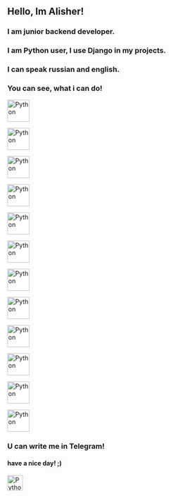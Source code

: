 ## Hello, Im Alisher!
### I am junior backend developer.
### I am Python user, I use Django in my projects.
### I can speak russian and english.
###
###
### You can see, what i can do!
<p><img src="https://simpleicons.org/icons/visualstudiocode.svg" alt="Python", width="50", height="50"></p> <p><img src="https://simpleicons.org/icons/python.svg" alt="Python", width="50", height="50"></p> <p><img src="https://simpleicons.org/icons/django.svg" alt="Python", width="50", height="50"></p>
<p><img src="https://simpleicons.org/icons/html5.svg" alt="Python", width="50", height="50"></p>
<p><img src="https://simpleicons.org/icons/css3.svg" alt="Python", width="50", height="50"></p>
<p><img src="https://simpleicons.org/icons/postgresql.svg" alt="Python", width="50", height="50"></p>
<p><img src="https://simpleicons.org/icons/sqlite.svg" alt="Python", width="50", height="50"></p>
<p><img src="https://simpleicons.org/icons/docker.svg" alt="Python", width="50", height="50"></p>
<p><img src="https://simpleicons.org/icons/github.svg" alt="Python", width="50", height="50"></p>
<p><img src="https://simpleicons.org/icons/git.svg" alt="Python", width="50", height="50"></p>
<p><img src="https://simpleicons.org/icons/windows10.svg" alt="Python", width="50", height="50"></p>
<p><img src="https://simpleicons.org/icons/windowsterminal.svg" alt="Python", width="50", height="50"></p>

### U can write me in Telegram!

#### have a nice day!   ;)

<p><img src="https://github.com/AlisherWhyNot/AlisherWhyNot/assets/123771217/ea7611a4-6e9d-4e9c-9aab-103caaf72233" alt="Python", width="35", height="35"></p>
<!--### Hi there 👋-->

<!--
| Api | <p><img src="https://simpleicons.org/icons/python.svg" alt="Python", width="50", height="50"></p> |
**AlisherWhyNot/AlisherWhyNot** is a ✨ _special_ ✨ repository because its `README.md` (this file) appears on your GitHub profile.

Here are some ideas to get you started:



#Hello! I'm Alisher
## I'm backend developer, here you can see what I can do!
## I'm Python user
<p><img src="https://simpleicons.org/icons/python.svg" alt="Python", width="50", height="50"></p>
| what i can      |  |
| ----------- | ----------- |
| Django | <p><img src="https://simpleicons.org/icons/django.svg" alt="Python", width="50", height="50"></p> |
| Sqlite | <p><img src="https://simpleicons.org/icons/sqlite.svg" alt="Python", width="50", height="50"></p> |



- 🔭 I’m currently working on ...
- 🌱 I’m currently learning ...
- 👯 I’m looking to collaborate on ...
- 🤔 I’m looking for help with ...
- 💬 Ask me about ...
- 📫 How to reach me: ...
- 😄 Pronouns: ...
- ⚡ Fun fact: ...
-->
